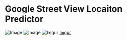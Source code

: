 # Google Street View Locaiton Predictor

![Image](github.com/jliemansifry/streetview/images_for_project_overview/data_animation_gif.gif)
![Image](i.imgur.com/iRgT3CP.gif)
![Imgur](http://i.imgur.com/iRgT3CP.gifv)
[Imgur](http://i.imgur.com/iRgT3CP.gifv)
